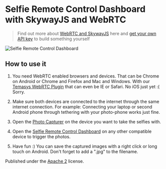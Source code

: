 Selfie Remote Control Dashboard with SkywayJS and WebRTC
========================================================

> Find out more about [WebRTC and SkywayJS](http://temasys.github.io) here and [get your own API key](http://developer.temasys.com.sg) to build something yourself

![Selfie Remote Control Dashboard](http://serrynaimo.github.io/selfie/selfies.jpg)

How to use it
-------------

1.  You need WebRTC enabled browsers and devices. That can be Chrome on Android or Chrome and Firefox and Mac and Windows. With our [Temasys WebRTC Plugin](https://temasys.atlassian.net/wiki/display/TWPP/WebRTC+Plugins) that can even be IE or Safari. No iOS just yet :( Sorry.

2.  Make sure both devices are connected to the internet through the same internet connection. For example: Connecting your laptop or second Android phone through tethering with your photo-phone works just fine.

3.  Open the [Photo Capturer](http://serrynaimo.github.io/selfie/phone.html) on the device you want to take the selfies with.

4.  Open the [Selfie Remote Control Dashboard](http://serrynaimo.github.io/selfie) on any other compatible device to trigger the photos.

5.  Have fun :) You can save the captured images with a right click or long touch on Android. Don't forget to add a ".jpg" to the filename.


Published under the [Apache 2](http://www.apache.org/licenses/LICENSE-2.0.html) license.
